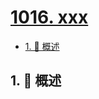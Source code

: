 # [1016. xxx](https://github.com/Tdahuyou/TNotes.leetcode/tree/main/notes/1016.%20xxx)

<!-- region:toc -->

- [1. 📝 概述](#1--概述)

<!-- endregion:toc -->

## 1. 📝 概述
